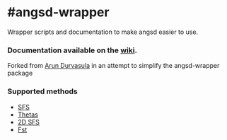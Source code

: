 #angsd-wrapper
=============

Wrapper scripts and documentation to make angsd easier to use.

### Documentation available on  the [wiki](https://github.com/arundurvasula/angsd-wrapper/wiki).

Forked from [Arun Durvasula](https://github.com/arundurvasula/angsd-wrapper) in an attempt to simplify the angsd-wrapper package

### Supported methods

- [SFS](https://github.com/arundurvasula/angsd-wrapper/wiki/Site-Frequency-Spectrum)
- [Thetas](https://github.com/arundurvasula/angsd-wrapper/wiki/Thetas)
- [2D SFS](https://github.com/arundurvasula/angsd-wrapper/wiki/2D-Site-Frequency-Spectrum)
- [Fst](https://github.com/arundurvasula/angsd-wrapper/wiki/ngsTools-FST)

